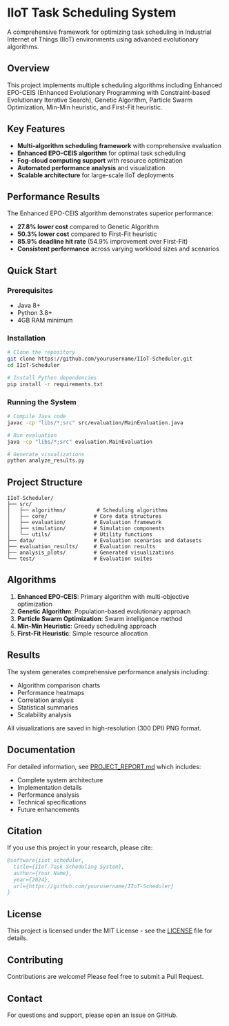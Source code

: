 # IIoT Task Scheduling System

A comprehensive framework for optimizing task scheduling in Industrial Internet of Things (IIoT) environments using advanced evolutionary algorithms.

## Overview

This project implements multiple scheduling algorithms including Enhanced EPO-CEIS (Enhanced Evolutionary Programming with Constraint-based Evolutionary Iterative Search), Genetic Algorithm, Particle Swarm Optimization, Min-Min heuristic, and First-Fit heuristic.

## Key Features

- **Multi-algorithm scheduling framework** with comprehensive evaluation
- **Enhanced EPO-CEIS algorithm** for optimal task scheduling
- **Fog-cloud computing support** with resource optimization
- **Automated performance analysis** and visualization
- **Scalable architecture** for large-scale IIoT deployments

## Performance Results

The Enhanced EPO-CEIS algorithm demonstrates superior performance:

- **27.8% lower cost** compared to Genetic Algorithm
- **50.3% lower cost** compared to First-Fit heuristic
- **85.9% deadline hit rate** (54.9% improvement over First-Fit)
- **Consistent performance** across varying workload sizes and scenarios

## Quick Start

### Prerequisites
- Java 8+
- Python 3.8+
- 4GB RAM minimum

### Installation
```bash
# Clone the repository
git clone https://github.com/yourusername/IIoT-Scheduler.git
cd IIoT-Scheduler

# Install Python dependencies
pip install -r requirements.txt
```

### Running the System
```bash
# Compile Java code
javac -cp "libs/*;src" src/evaluation/MainEvaluation.java

# Run evaluation
java -cp "libs/*;src" evaluation.MainEvaluation

# Generate visualizations
python analyze_results.py
```

## Project Structure

```
IIoT-Scheduler/
├── src/
│   ├── algorithms/          # Scheduling algorithms
│   ├── core/               # Core data structures
│   ├── evaluation/         # Evaluation framework
│   ├── simulation/         # Simulation components
│   └── utils/              # Utility functions
├── data/                   # Evaluation scenarios and datasets
├── evaluation_results/     # Evaluation results
├── analysis_plots/         # Generated visualizations
└── test/                   # Evaluation suites
```

## Algorithms

1. **Enhanced EPO-CEIS**: Primary algorithm with multi-objective optimization
2. **Genetic Algorithm**: Population-based evolutionary approach
3. **Particle Swarm Optimization**: Swarm intelligence method
4. **Min-Min Heuristic**: Greedy scheduling approach
5. **First-Fit Heuristic**: Simple resource allocation

## Results

The system generates comprehensive performance analysis including:
- Algorithm comparison charts
- Performance heatmaps
- Correlation analysis
- Statistical summaries
- Scalability analysis

All visualizations are saved in high-resolution (300 DPI) PNG format.

## Documentation

For detailed information, see [PROJECT_REPORT.md](PROJECT_REPORT.md) which includes:
- Complete system architecture
- Implementation details
- Performance analysis
- Technical specifications
- Future enhancements

## Citation

If you use this project in your research, please cite:

```bibtex
@software{iiot_scheduler,
  title={IIoT Task Scheduling System},
  author={Your Name},
  year={2024},
  url={https://github.com/yourusername/IIoT-Scheduler}
}
```

## License

This project is licensed under the MIT License - see the [LICENSE](LICENSE) file for details.

## Contributing

Contributions are welcome! Please feel free to submit a Pull Request.

## Contact

For questions and support, please open an issue on GitHub.